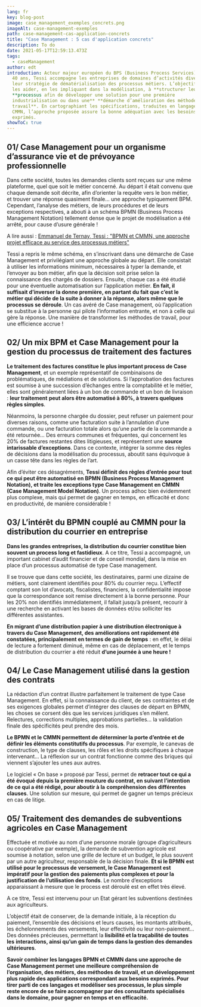 ```yaml
---
lang: fr
key: blog-post
image: case_management_exemples_concrets.png
imageAlt: case-management-exemples
path: case-management-cas-application-concrets
title: "Case Management : 5 cas d'application concrets"
description: To do
date: 2021-05-17T12:59:13.473Z
tags:
  - caseManagement
author: edt
introduction: Acteur majeur européen du BPS (Business Process Services) depuis
  40 ans, Tessi accompagne les entreprises de domaines d’activités divers dans
  leur stratégie de dématérialisation des processus métiers. L’objectif est de
  les aider, en les impliquant dans la modélisation, à **structurer leurs**
  **processus afin de développer une solution pour une première
  industrialisation ou dans une** **démarche d’amélioration des méthodes de
  travail**. En cartographiant les spécifications, traduites en langages BPMN et
  CMMN, l’approche proposée assure la bonne adéquation avec les besoins
  exprimés.
showToC: true
---
```

## 01/ Case Management pour un organisme d’assurance vie et de prévoyance professionnelle

Dans cette société, toutes les demandes clients sont reçues sur une même plateforme, quel que soit le métier concerné. Au départ il était convenu que chaque demande soit décrite, afin d’orienter la requête vers le bon métier, et trouver une réponse quasiment finale… une approche typiquement BPM. Cependant, l’analyse des métiers, de leurs procédures et de leurs exceptions respectives, a abouti à un schéma BPMN (Business Process Management Notation) tellement dense que le projet de modélisation a été arrêté, pour cause d’usure générale !

A lire aussi : [Emmanuel de Ternay, Tessi : "BPMN et CMMN, une approche projet efficace au service des processus métiers"](https://blog-consulting-and-integration.tessi.eu/posts/emmanuel-de-ternay-BPMN-CMMN-methodologie-modelisation-processus-metiers)

Tessi a repris le même schéma, en s’inscrivant dans une démarche de Case Management et privilégiant une approche globale au départ. Elle consistait à utiliser les informations minimum, nécessaires à typer la demande, et l’envoyer au bon métier, afin que la décision soit prise selon la connaissance des chargés de dossiers. Ensuite, chaque cas a été étudié pour une éventuelle automatisation sur l’application métier. **En fait, il suffisait d’inverser la donne première, en partant** **du fait que c’est le métier qui décide de la suite à donner à la réponse, alors même que le** **processus se déroule**. Un cas avéré de Case management, où l’application se substitue à la personne qui pilote l’information entrante, et non à celle qui gère la réponse. Une manière de transformer les méthodes de travail, pour une efficience accrue !

## 02/ Un mix BPM et Case Management pour la gestion du processus de traitement des factures

**Le traitement des factures constitue le plus important process de Case Management**, et un exemple représentatif de combinaisons de problématiques, de médiations et de solutions. Si l’approbation des factures est soumise à une succession d’échanges entre la comptabilité et le métier, elles sont généralement liées à un bon de commande et un bon de livraison : **leur traitement** **peut alors être automatisé à 80%, à travers quelques règles simples**.

Néanmoins, la personne chargée du dossier, peut refuser un paiement pour diverses raisons, comme une facturation suite à l’annulation d’une commande, ou une facturation totale alors qu’une partie de la commande a été retournée… Des erreurs communes et fréquentes, qui concernent les 20% de factures restantes dites litigieuses, et représentent une **source intarissable d’exceptions**. Dans ce contexte, intégrer la somme des règles de décisions dans la modélisation du processus, aboutit sans équivoque à un casse tête dans les règles de l’art.

Afin d’éviter ces désagréments, **Tessi définit des règles d’entrée pour tout ce qui peut être automatisé en BPMN (Business Process Management Notation), et traite les exceptions type Case Management en CMMN (Case Management Model Notation)**. Un process adhoc bien évidemment plus complexe, mais qui permet de gagner en temps, en efficacité et donc en productivité, de manière considérable !



## 03/ L’intérêt du BPMN couplé au CMMN pour la distribution du courrier en entreprise

**Dans les grandes entreprises, la distribution du courrier constitue bien souvent un process long et fastidieux**. A ce titre, Tessi a accompagné, un important cabinet d’audit financier et de conseil mondial, dans la mise en place d’un processus automatisé de type Case management.

Il se trouve que dans cette société, les destinataires, parmi une dizaine de métiers, sont clairement identifiés pour 80% du courrier reçu. L’effectif comptant son lot d’avocats, fiscalistes, financiers, la confidentialité impose que la correspondance soit remise directement à la bonne personne. Pour les 20% non identifiés immédiatement, il fallait jusqu’à présent, recourir à une recherche en activant les bases de données et/ou solliciter les différentes assistantes.

**En migrant d’une distribution papier à une distribution électronique à travers du Case Management, des améliorations ont rapidement été constatées, principalement en termes de gain de temps** : en effet, le délai de lecture a fortement diminué, même en cas de déplacement, et le temps de distribution du courrier a été réduit **d’une journée à une heure !**

## 04/ Le Case Management utilisé dans la gestion des contrats

La rédaction d’un contrat illustre parfaitement le traitement de type Case Management. En effet, si la connaissance du client, de ses contraintes et de ses exigences globales permet d’intégrer des clauses de départ en BPMN, les choses se corsent dès que les services juridiques s’en mêlent. Relectures, corrections multiples, approbations partielles… la validation finale des spécificités peut prendre des mois.

**Le BPMN et le CMMN permettent de déterminer la porte d’entrée et de définir les éléments** **constitutifs du processus**. Par exemple, le canevas de construction, le type de clauses, les rôles et les droits spécifiques à chaque intervenant... La réflexion sur un contrat fonctionne comme des briques qui viennent s’ajouter les unes aux autres.

Le logiciel « On base » proposé par Tessi, permet de **retracer tout ce qui a été évoqué depuis la** **première mouture du contrat, en suivant l’intention de ce qui a été rédigé, pour aboutir à la** **compréhension des différentes clauses**. Une solution sur mesure, qui permet de gagner un temps précieux en cas de litige.

## 05/ Traitement des demandes de subventions agricoles en Case Management

Effectuée et motivée au nom d’une personne morale (groupe d’agriculteurs ou coopérative par exemple), la demande de subvention agricole est soumise à notation, selon une grille de lecture et un budget, le plus souvent par un autre agriculteur, responsable de la décision finale. **Et si le BPMN** **est utilisé pour le processus de versement, le Case Management est impératif pour la gestion des** **paiements plus complexes et pour la justification de l’utilisation des fonds**. Le nombre d’exceptions apparaissant à mesure que le process est déroulé est en effet très élevé.

A ce titre, Tessi est intervenu pour un Etat gérant les subventions destinées aux agriculteurs.

L’objectif était de conserver, de la demande initiale, à la réception du paiement, l’ensemble des décisions et leurs causes, les montants attribués, les échelonnements des versements, leur effectivité ou leur non-paiement… Des données précieuses, permettant la **lisibilité et la traçabilité de toutes les** **interactions, ainsi qu’un gain de temps dans la gestion des demandes ultérieures**.

**Savoir combiner les langages BPMN et CMMN dans une approche de Case Management permet une meilleure compréhension de l’organisation, des métiers, des méthodes de travail, et un développement plus rapide des applications correspondant aux besoins exprimés. Pour tirer parti de ces langages et modéliser ses processus, le plus simple reste encore de se faire accompagner par des consultants spécialisés dans le domaine, pour gagner en temps et en efficacité.**